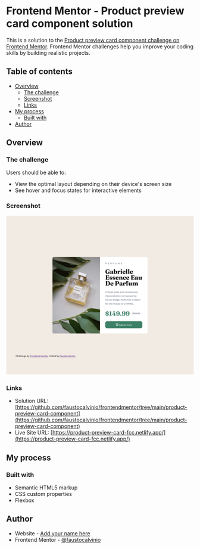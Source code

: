 # Frontend Mentor - Product preview card component solution

This is a solution to the [Product preview card component challenge on Frontend Mentor](https://www.frontendmentor.io/challenges/product-preview-card-component-GO7UmttRfa). Frontend Mentor challenges help you improve your coding skills by building realistic projects. 

## Table of contents

- [Overview](#overview)
  - [The challenge](#the-challenge)
  - [Screenshot](#screenshot)
  - [Links](#links)
- [My process](#my-process)
  - [Built with](#built-with)
- [Author](#author)


## Overview

### The challenge

Users should be able to:

- View the optimal layout depending on their device's screen size
- See hover and focus states for interactive elements

### Screenshot

![](./screenshots/desktop-screen.png)



### Links

- Solution URL: [https://github.com/faustocalvinio/frontendmentor/tree/main/product-preview-card-component](https://github.com/faustocalvinio/frontendmentor/tree/main/product-preview-card-component)
- Live Site URL: [https://product-preview-card-fcc.netlify.app/](https://product-preview-card-fcc.netlify.app/)

## My process

### Built with

- Semantic HTML5 markup
- CSS custom properties
- Flexbox

## Author

- Website - [Add your name here](https://www.your-site.com)
- Frontend Mentor - [@faustocalvinio](https://www.frontendmentor.io/profile/faustocalvinio)



